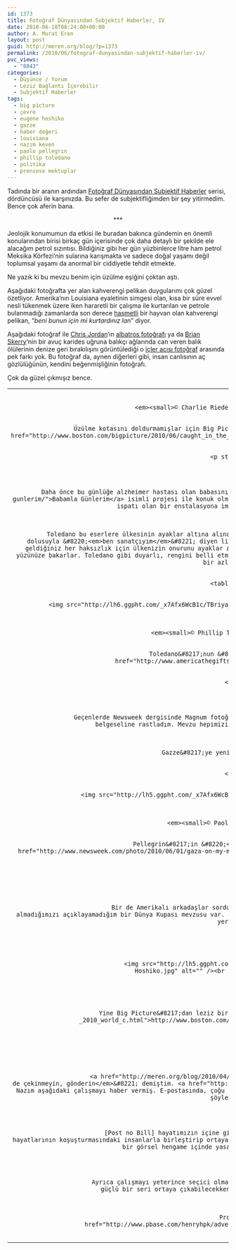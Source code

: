 ```yaml
---
id: 1373
title: Fotoğraf Dünyasından Subjektif Haberler, IV
date: 2010-06-18T08:24:00+00:00
author: A. Murat Eren
layout: post
guid: http://meren.org/blog/?p=1373
permalink: /2010/06/fotograf-dunyasindan-subjektif-haberler-iv/
pvc_views:
  - "8843"
categories:
  - Düşünce / Yorum
  - Leziz Bağlantı İçerebilir
  - Subjektif Haberler
tags:
  - big picture
  - çevre
  - eugene hoshiko
  - gazze
  - haber değeri
  - louisiana
  - nazım keven
  - paolo pellegrin
  - phillip toledano
  - politika
  - prensese mektuplar
---
```

Tadında bir aranın ardından [Fotoğraf Dünyasından Subjektif Haberler](http://meren.org/blog/category/subjektif-haberler/) serisi, dördüncüsü ile karşınızda. Bu sefer de subjektifliğimden bir şey yitirmedim. Bence çok aferin bana.<!-- http://lh4.ggpht.com/_x7Afx6WcB1c/TBrdDTxcrEI/AAAAAAAAJiY/bQmuXiYrRwg/s800/brown_pelican_Charlie_Riedel.jpg -->

<p style="text-align: center;">
  ***
</p>

Jeolojik konumumun da etkisi ile buradan bakınca gündemin en önemli konularından birisi birkaç gün içerisinde çok daha detaylı bir şekilde ele alacağım petrol sızıntısı. Bildiğiniz gibi her gün yüzbinlerce litre ham petrol Meksika Körfezi&#8217;nin sularına karışmakta ve sadece doğal yaşamı değil toplumsal yaşamı da anormal bir ciddiyetle tehdit etmekte.

Ne yazık ki bu mevzu benim için üzülme eşiğini çoktan aştı.

Aşağıdaki fotoğrafta yer alan kahverengi pelikan duygularımı çok güzel özetliyor. Amerika&#8217;nın Louisiana eyaletinin simgesi olan, kısa bir süre evvel nesli tükenmek üzere iken hararetli bir çalışma ile kurtarılan ve petrole bulanmadığı zamanlarda son derece <a rel="lightbox" href="http://upload.wikimedia.org/wikipedia/en/thumb/5/51/Brown_Pelican21K.jpg/800px-Brown_Pelican21K.jpg">haşmetli</a> bir hayvan olan kahverengi pelikan, &#8220;_beni bunun için mi kurtardınız lan_&#8221; diyor.

Aşağıdaki fotoğraf ile [Chris Jordan](http://meren.org/blog/2009/10/fotografcilara-tavsiyeler/)&#8216;ın <a rel="lightbox" href="http://lh4.ggpht.com/_x7Afx6WcB1c/SupruhdHluI/AAAAAAAAGik/U7dzq4qtAjU/s800/chrisjordan.jpg">albatros fotoğrafı</a> ya da [Brian Skerry](http://www.biyolokum.com/2010/06/gemim-gidiyor-bastan/)&#8216;nin bir avuç karides uğruna balıkçı ağlarında can veren balık ölülerinin denize geri bırakılışını görüntülediği o <a rel="lightbox" href="http://lh4.ggpht.com/_aROi2wnth1A/TBhFdoAxbpI/AAAAAAAAEiw/4HD06BSkPEA/s800/trawler3.jpg">içler acısı fotoğraf</a> arasında pek farkı yok. Bu fotoğraf da, aynen diğerleri gibi, insan canlısının aç gözlülüğünün, kendini beğenmişliğinin fotoğrafı.

Çok da güzel çıkmışız bence.

<table border="0" width="100%">
  <tr>
    <td align="center">
      <img src="http://lh4.ggpht.com/_x7Afx6WcB1c/TBrdDTxcrEI/AAAAAAAAJiY/bQmuXiYrRwg/s800/brown_pelican_Charlie_Riedel.jpg" alt="" /></p> 
      
      <p>
        <em><small>© Charlie Riedel/AP</small></em></td> </tr> </tbody> </table> 
        
        <p>
          Üzülme kotasını doldurmamışlar için Big Picture&#8217;ın yayınladığı güncel petrol sızıntısı fotoğrafları: <a href="http://www.boston.com/bigpicture/2010/06/caught_in_the_oil.html">http://www.boston.com/bigpicture/2010/06/caught_in_the_oil.html</a>
        </p>
        
        <p style="text-align: center;">
          ***
        </p>
        
        <p>
          Daha önce bu günlüğe alzheimer hastası olan babasının son günlerini belgelediği <a href="http://meren.org/blog/2009/06/babamla-gunlerim/">Babamla Günlerim</a> isimli projesi ile konuk olmuş olan Phillip Toledano, sanatçı kimliğinin fotoğraf ile sınırlı olmadığının ispatı olan bir enstalasyona imza atmış. Çalışma sağlam bir Amerika eleştirisi.
        </p>
        
        <p>
          Toledano bu eserlere ülkesinin ayaklar altına alınan onurunu temizlemek için hayat verdiğini söylüyor. Türkiye&#8217;de ağız dolusuyla &#8220;<em>ben sanatçıyım</em>&#8221; diyen liboşlara &#8220;<em>devletin başının altından çıkan ve itina ile görmezden geldiğiniz her haksızlık için ülkenizin onurunu ayaklar altına alıyorsunuz</em>&#8221; deseniz &#8220;<em>ha? ne?</em>&#8221; diye yüzünüze bakarlar. Toledano gibi duyarlı, rengini belli etmekten çekinmeyen insanlar her yerde nadir, fakat Türkiye gibi ülkelerde daha bir azlar. Üzülüyor tabi insan.
        </p>
        
        <table border="0" width="100%">
          <tr>
            <td align="center">
              <img src="http://lh6.ggpht.com/_x7Afx6WcB1c/TBriya_On_I/AAAAAAAAJig/32Q9v3tCvNc/s800/abu-gharib-phillip-toledano.png" alt="" /></p> 
              
              <p>
                <em><small>© Phillip Toledano</small></em></td> </tr> </tbody> </table> 
                
                <p>
                  Toledano&#8217;nun &#8220;<em>Amerika Hediye Dükkanı</em>&#8221; burada: <a href="http://www.americathegiftshop.com/">http://www.americathegiftshop.com/</a>
                </p>
                
                <p style="text-align: center;">
                  ***
                </p>
                
                <p>
                  Geçenlerde Newsweek dergisinde Magnum fotoğafçılarından Paolo Pellegrin&#8217;in yakın zamanlarda bitirdiği bir Gazze belgeseline rastladım. Mevzu hepimizin yakından bildiği bir mevzu, fotoğraflar çok çarpıcı.
                </p>
                
                <p>
                  Gazze&#8217;ye yeni gemilerin yola çıkacağını duydum, destekliyorum.
                </p>
                
                <table border="0" width="100%">
                  <tr>
                    <td align="center">
                      <img src="http://lh5.ggpht.com/_x7Afx6WcB1c/TBrpxCmCJTI/AAAAAAAAJis/LcrOKdKnYzw/s800/gaza-paolo-pellegrin.png" alt="" /></p> 
                      
                      <p>
                        <em><small>© Paolo Pellegrin</small></em></td> </tr> </tbody> </table> 
                        
                        <p>
                          Pellegrin&#8217;in &#8220;<em>Aklımda Gazze</em>&#8221; isimli belgesel çalışması burada: <a href="http://www.newsweek.com/photo/2010/06/01/gaza-on-my-mind.html">http://www.newsweek.com/photo/2010/06/01/gaza-on-my-mind.html</a>
                        </p>
                        
                        <p style="text-align: center;">
                          ***
                        </p>
                        
                        <p>
                          Bir de Amerikalı arkadaşlar sorduğunda nasıl olup da bir öncekinde dünya üçüncüsü olup bu seferkinde yer almadığımızı açıklayamadığım bir Dünya Kupası mevzusu var. Umarım herkes çok gol olur, hepsi çok yenerler (böyle futbol yorumunu da her yerde duymazsınız bak).
                        </p>
                        
                        <table border="0" width="100%">
                          <tr>
                            <td align="center">
                              <img src="http://lh5.ggpht.com/_x7Afx6WcB1c/TBrnJeiNSaI/AAAAAAAAJio/gmU7eKwiIbQ/s800/vuvuzela-Eugene-Hoshiko.jpg" alt="" /><br /> <em><small>© Eugene Hoshiko</small></em>
                            </td>
                          </tr>
                        </table>
                        
                        <p>
                          Yine Big Picture&#8217;dan leziz bir seçki: <a href="http://www.boston.com/bigpicture/2010/06/opening_weekend_-_2010_world_c.html">http://www.boston.com/bigpicture/2010/06/opening_weekend_-_2010_world_c.html</a>
                        </p>
                        
                        <p style="text-align: center;">
                          ***
                        </p>
                        
                        <p>
                          <a href="http://meren.org/blog/2010/04/fotograf-dunyasindan-subjektif-haberler-iii/">Geçen yazı</a>da &#8220;<em>siz de çekinmeyin, gönderin</em>&#8221; demiştim. <a href="http://www.prensesemektuplar.com/">Prenses&#8217;e Mektuplar</a>&#8216;ın kalecisi Nazım aşağıdaki çalışmayı haber vermiş. E-postasında, çoğu kompakt fotoğraf makineleri ile çekilmiş olan bu fotoğraf projesi ile ilgili şöyle bir yorumda bulunmuş:
                        </p>
                        
                        <blockquote>
                          <p>
                            [Post no Bill] hayatımızın içine giren, fark etmeden görsel dünyamızı kaplayan billboard reklamlarını gündelik hayatlarının koşuşturmasındaki insanlarla birleştirip ortaya çok absürd, ironik kareler çıkarmış. Bana 21.yüzyılda farkında olmadan nasıl bir görsel hengame içinde yasadığımıza dair müthiş bir çalışma gibi geliyor.
                          </p>
                        </blockquote>
                        
                        <p>
                          Ayrıca çalışmayı yeterince seçici olmamakla da eleştirmiş. Bu eleştirisine sonuna kadar katılıyorum. Daha dar, daha güçlü bir seri ortaya çıkabilecekken çok etkili fotoğraflar kalabalığın içinde boğulmuş.
                        </p>
                        
                        <p>
                          Proje içinde yer alan fotoğraflar burada: <a href="http://www.pbase.com/henryhpk/advertisment">http://www.pbase.com/henryhpk/advertisment</a>.
                        </p>